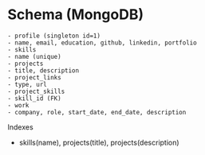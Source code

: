 # Schema (MongoDB)
    - profile (singleton id=1)
    - name, email, education, github, linkedin, portfolio
    - skills
    - name (unique)
    - projects
    - title, description
    - project_links
    - type, url
    - project_skills
    - skill_id (FK)
    - work
    - company, role, start_date, end_date, description

Indexes
- skills(name), projects(title), projects(description)